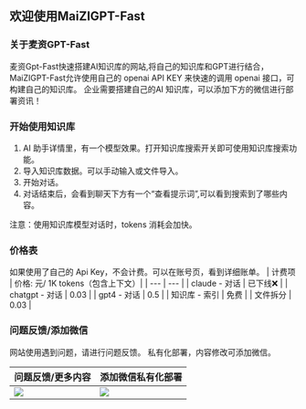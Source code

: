 ## 欢迎使用MaiZIGPT-Fast

### 关于麦资GPT-Fast

麦资Gpt-Fast快速搭建AI知识库的网站,将自己的知识库和GPT进行结合，
MaiZIGPT-Fast允许使用自己的 openai API KEY 来快速的调用 openai 接口，可构建自己的知识库。
企业需要搭建自己的AI 知识库，可以添加下方的微信进行部署资讯！

### 开始使用知识库

1. AI 助手详情里，有一个模型效果。打开知识库搜索开关即可使用知识库搜索功能。
2. 导入知识库数据。可以手动输入或文件导入。
3. 开始对话。
4. 对话结束后，会看到聊天下方有一个“查看提示词”,可以看到搜索到了哪些内容。

注意：使用知识库模型对话时，tokens 消耗会加快。

### 价格表

如果使用了自己的 Api Key，不会计费。可以在账号页，看到详细账单。
| 计费项 | 价格: 元/ 1K tokens（包含上下文）|
| --- | --- |
| claude - 对话 | 已下线❌ |
| chatgpt - 对话 | 0.03 |
| gpt4 - 对话 | 0.5 |
| 知识库 - 索引 | 免费 |
| 文件拆分 | 0.03 |

### 问题反馈/添加微信

网站使用遇到问题，请进行问题反馈。
私有化部署，内容修改可添加微信。

| 问题反馈/更多内容         | 添加微信私有化部署     |
| ----------------------- | -------------------- |
| ![](/imgs/gengduobangzhu.png) | ![](/imgs/wxxiaoerlang.png) |
